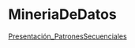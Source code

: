 # MineriaDeDatos

[Presentación_PatronesSecuenciales](https://github.com/ValeriaUrbina/Mineria_de_datos/blob/e09191abe851491c700f60c05a41c36e6ed4b637/Presentaci%C3%B3n_%7BPatrones-Secuenciales%7D_.pdf)
